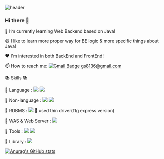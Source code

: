 

<!--
**hy6219/hy6219** is a ✨ _special_ ✨ repository because its `README.md` (this file) appears on your GitHub profile.

Here are some ideas to get you started:

- 🔭 I’m currently working on ...
- 🌱 I’m currently learning ...
- 👯 I’m looking to collaborate on ...
- 🤔 I’m looking for help with ...
- 💬 Ask me about ...
- 📫 How to reach me: ...
- 😄 Pronouns: ...
- ⚡ Fun fact: ...
-->
![header](https://capsule-render.vercel.app/api?type=wave&color=gradient&height=300&section=header&text=Jisoo%20Jeong&fontSize=70)

### Hi there 👋


🌱 I’m currently learning Web Backend based on Java!

😄 I like to learn more proper way for BE logic & more specific things about Java!

❤️ I'm interested in both BackEnd and FrontEnd!

📫 How to reach me:   [![Gmail Badge](https://img.shields.io/badge/Gmail-d14836?style=flat-square&logo=Gmail&logoColor=white&link=mailto:gs8136@gmail.com)](mailto:gs8136@gmail.com)  gs8136@gmail.com

📚 Skills 📚

🧡 Language : ![](https://img.shields.io/badge/-java-blue) ![](https://img.shields.io/badge/-Javascript-brightgreen)

🧡 Non-language : ![](https://img.shields.io/badge/-HTML-red) ![](https://img.shields.io/badge/-CSS-yellow)

🧡 RDBMS : ![](https://img.shields.io/badge/-Oracle-orange) 🌻 used thin driver(11g express version)

🧡 WAS & Web Server : ![](https://img.shields.io/badge/-Apache-brightgreen)

🧡 Tools : ![](https://img.shields.io/badge/-JSP-blueviolet) ![](https://img.shields.io/badge/-Servlet-blue)

🧡 Library : ![](https://img.shields.io/badge/-jQuery-blue)

[![Anurag's GitHub stats](https://github-readme-stats.vercel.app/api?username=hy6219&theme=cobalt)](https://github.com/hy6219/github-readme-stats)
